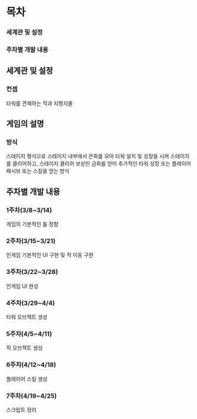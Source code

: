 # 목차
### 세계관 및 설정
### 주차별 개발 내용



## 세계관 및 설정
### 컨셉
타워를 견제하는 적과 지형지물

## 게임의 설명
### 방식
스테이지 형식으로 스테이지 내부에서 은화를 모아 타워 설치 및 성장을 시켜 스테이지를 클리어하고, 스테이지 클리어 보상인 금화를 얻어 추가적인 타워 성장 또는 플레이어 패시브 또는 스킬을 얻는 방식

## 주차별 개발 내용
### 1주차(3/8~3/14)
게임의 기본적인 틀 정함

### 2주차(3/15~3/21)
인게임 기본적인 UI 구현 및 적 이동 구현

### 3주차(3/22~3/28)
인게임 UI 완성

### 4주차(3/29~4/4)
타워 오브젝트 생성

### 5주차(4/5~4/11)
적 오브젝트 생성

### 6주차(4/12~4/18)
플레이어 스킬 생성

### 7주차(4/19~4/25)
스크립트 정리
